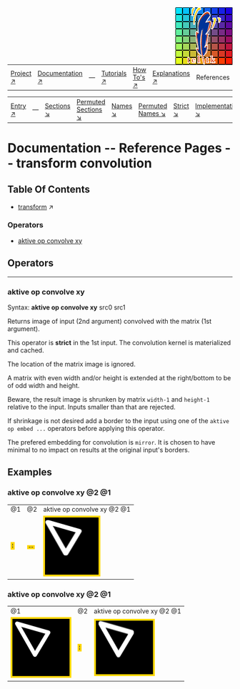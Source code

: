 <img src='../assets/aktive-logo-128.png' style='float:right;'>

||||||||
|---|---|---|---|---|---|---|
|[Project ↗](../../README.md)|[Documentation ↗](../index.md)|&mdash;|[Tutorials ↗](../tutorials.md)|[How To's ↗](../howtos.md)|[Explanations ↗](../explanations.md)|References|

|||||||||
|---|---|---|---|---|---|---|---|
|[Entry ↗](index.md)|&mdash;|[Sections ↘](bysection.md)|[Permuted Sections ↘](bypsection.md)|[Names ↘](byname.md)|[Permuted Names ↘](bypname.md)|[Strict ↘](strict.md)|[Implementations ↘](bylang.md)|

# Documentation -- Reference Pages -- transform convolution

## Table Of Contents

  - [transform](transform.md) ↗


### Operators

 - [aktive op convolve xy](#op_convolve_xy)

## Operators

---
### <a name='op_convolve_xy'></a> aktive op convolve xy

Syntax: __aktive op convolve xy__ src0 src1

Returns image of input (2nd argument) convolved with the matrix (1st argument).

This operator is __strict__ in the 1st input. The convolution kernel is materialized and cached.

The location of the matrix image is ignored.

A matrix with even width and/or height is extended at the right/bottom to be of odd width and height.

Beware, the result image is shrunken by matrix `width-1` and `height-1` relative to the input. Inputs smaller than that are rejected.

If shrinkage is not desired add a border to the input using one of the `aktive op embed ...` operators before applying this operator.

The prefered embedding for convolution is `mirror`. It is chosen to have minimal to no impact on results at the original input's borders.


## Examples

### aktive op convolve xy @2 @1

||||
|---|---|---|
|@1|@2|aktive op convolve xy @2 @1|
|<img src='example-00179.gif' alt='aktive op convolve xy @2 @1' style='border:4px solid gold'>|<img src='example-00180.gif' alt='aktive op convolve xy @2 @1' style='border:4px solid gold'>|<img src='example-00178.gif' alt='aktive op convolve xy @2 @1' style='border:4px solid gold'>|

### aktive op convolve xy @2 @1

||||
|---|---|---|
|@1|@2|aktive op convolve xy @2 @1|
|<img src='example-00182.gif' alt='aktive op convolve xy @2 @1' style='border:4px solid gold'>|<img src='example-00183.gif' alt='aktive op convolve xy @2 @1' style='border:4px solid gold'>|<img src='example-00181.gif' alt='aktive op convolve xy @2 @1' style='border:4px solid gold'>|

